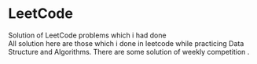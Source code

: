 # LeetCode
Solution of LeetCode problems which i had done  <br>
All solution here are those which i done in leetcode while practicing Data Structure and Algorithms.
There are some solution of weekly competition .
